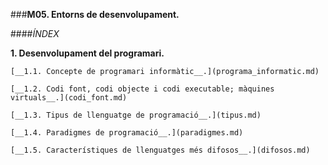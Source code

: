###__M05. Entorns de desenvolupament.__

####_ÍNDEX_

  __1. Desenvolupament del programari.__
  
    [__1.1. Concepte de programari informàtic__.](programa_informatic.md)

    [__1.2. Codi font, codi objecte i codi executable; màquines virtuals__.](codi_font.md)
    
    [__1.3. Tipus de llenguatge de programació__.](tipus.md)
    
    [__1.4. Paradigmes de programació__.](paradigmes.md)
    
    [__1.5. Característiques de llenguatges més difosos__.](difosos.md)
    
    
